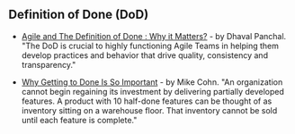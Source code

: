 ## Definition of Done (DoD)

- [Agile and The Definition of Done : Why it Matters?](https://www.linkedin.com/pulse/agile-definition-done-why-matters-dhaval-panchal) - by Dhaval Panchal. "The DoD is crucial to highly functioning Agile Teams in helping them develop practices and behavior that drive quality, consistency and transparency."

- [Why Getting to Done Is So Important](https://www.mountaingoatsoftware.com/blog/why-getting-to-done-is-so-important) - by Mike Cohn. "An organization cannot begin regaining its investment by delivering partially developed features. A product with 10 half-done features can be thought of as inventory sitting on a warehouse floor. That inventory cannot be sold until each feature is complete."
